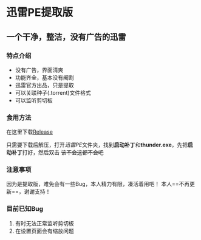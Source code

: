# 迅雷PE提取版

## 一个干净，整洁，没有广告的迅雷

### 特点介绍

+ 没有广告，界面清爽
+ 功能齐全，基本没有阉割
+ 迅雷官方出品，只是提取
+ 可以关联种子(.torrent)文件格式
+ 可以监听剪切板

### 食用方法

在这里下载[Release](https://github.com/Paperbab/Thunder-PE-extraction-version/releases/tag/V1)

只需要下载后解压，打开*迅雷PE*文件夹，找到**启动补丁**和**thunder.exe**，先把**启动补丁**打好，然后双击
~~该不会这都不会吧~~

### 注意事项

因为是提取版，难免会有一些Bug，本人精力有限，凑活着用吧！
本人==不再更新==，谢谢支持！

### 目前已知Bug

1. 有时无法正常监听剪切板
2. 在设置页面会有缩放问题
